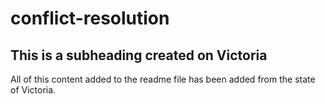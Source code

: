 # conflict-resolution

## This is a subheading created on Victoria

All of this content added to the readme file has been added from the state of Victoria.
